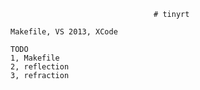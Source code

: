 									# tinyrt
									
    Makefile, VS 2013, XCode

    TODO
    1, Makefile
    2, reflection
    3, refraction
